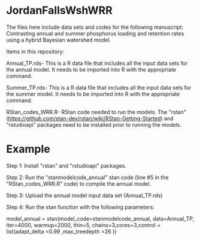 # JordanFallsWshWRR
The files here include data sets and codes for the following manuscript: Contrasting annual and summer phosphorus loading and retention rates using a hybrid Bayesian watershed model.

Items in this repository:

Annual_TP.rds- This is a R data file that includes all the input data sets for the annual model. It needs to be imported into R with the appropriate command.

Summer_TP.rds- This is a R data file that includes all the input data sets for the summer model. It needs to be imported into R with the appropriate command.

RStan_codes_WRR.R- RStan code needed to run the models. The "rstan" (https://github.com/stan-dev/rstan/wiki/RStan-Getting-Started) and "rstudioapi" packages need to be installed prior to running the models. 
# Example
Step 1: Install "rstan" and "rstudioapi" packages. 

Step 2: Run the "stanmodelcode_annual" stan code (line #5 in the "RStan_codes_WRR.R" code) to compile the annual model.

Step 3: Upload the annual model input data set (Annual_TP.rds)

Step 4: Run the stan function with the following parameters:

model_annual = stan(model_code=stanmodelcode_annual, data=Annual_TP, iter=4000, warmup=2000, thin=5, chains=3,cores=3,control = list(adapt_delta =0.99 ,max_treedepth =26 ))
